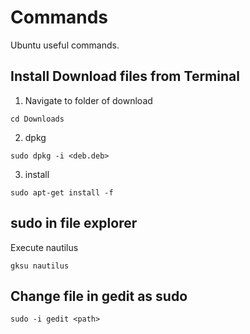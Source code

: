 # Commands
Ubuntu useful commands.


## Install Download files from Terminal

1. Navigate to folder of download 

```
cd Downloads
```

2. dpkg

```
sudo dpkg -i <deb.deb>
```

3. install

```
sudo apt-get install -f
```

## sudo in file explorer

Execute nautilus

```
gksu nautilus
```

## Change file in gedit as sudo

```
sudo -i gedit <path>
```
